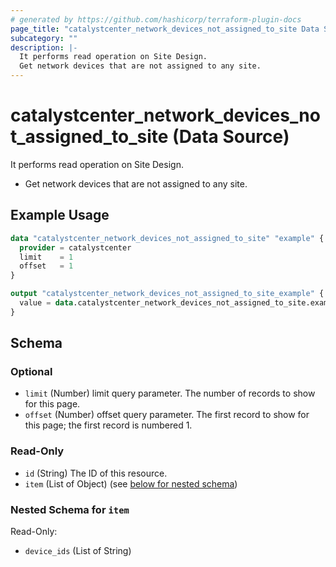 ```yaml
---
# generated by https://github.com/hashicorp/terraform-plugin-docs
page_title: "catalystcenter_network_devices_not_assigned_to_site Data Source - terraform-provider-catalystcenter"
subcategory: ""
description: |-
  It performs read operation on Site Design.
  Get network devices that are not assigned to any site.
---
```


# catalystcenter_network_devices_not_assigned_to_site (Data Source)

It performs read operation on Site Design.

- Get network devices that are not assigned to any site.

## Example Usage

```terraform
data "catalystcenter_network_devices_not_assigned_to_site" "example" {
  provider = catalystcenter
  limit    = 1
  offset   = 1
}

output "catalystcenter_network_devices_not_assigned_to_site_example" {
  value = data.catalystcenter_network_devices_not_assigned_to_site.example.item
}
```

<!-- schema generated by tfplugindocs -->
## Schema

### Optional

- `limit` (Number) limit query parameter. The number of records to show for this page.
- `offset` (Number) offset query parameter. The first record to show for this page; the first record is numbered 1.

### Read-Only

- `id` (String) The ID of this resource.
- `item` (List of Object) (see [below for nested schema](#nestedatt--item))

<a id="nestedatt--item"></a>
### Nested Schema for `item`

Read-Only:

- `device_ids` (List of String)
